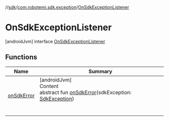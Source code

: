 //[sdk](../../../index.md)/[com.robotemi.sdk.exception](../index.md)/[OnSdkExceptionListener](index.md)



# OnSdkExceptionListener  
 [androidJvm] interface [OnSdkExceptionListener](index.md)   


## Functions  
  
|  Name |  Summary | 
|---|---|
| <a name="com.robotemi.sdk.exception/OnSdkExceptionListener/onSdkError/#com.robotemi.sdk.exception.SdkException/PointingToDeclaration/"></a>[onSdkError](on-sdk-error.md)| <a name="com.robotemi.sdk.exception/OnSdkExceptionListener/onSdkError/#com.robotemi.sdk.exception.SdkException/PointingToDeclaration/"></a>[androidJvm]  <br>Content  <br>abstract fun [onSdkError](on-sdk-error.md)(sdkException: [SdkException](../-sdk-exception/index.md))  <br><br><br>|

